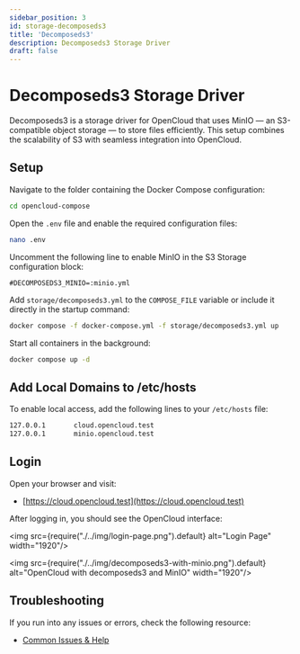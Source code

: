 ```yaml
---
sidebar_position: 3
id: storage-decomposeds3
title: 'Decomposeds3'
description: Decomposeds3 Storage Driver
draft: false
---
```


# Decomposeds3 Storage Driver

Decomposeds3 is a storage driver for OpenCloud that uses MinIO — an S3-compatible object storage — to store files efficiently. This setup combines the scalability of S3 with seamless integration into OpenCloud.

## Setup

Navigate to the folder containing the Docker Compose configuration:

```bash
cd opencloud-compose
```

Open the `.env` file and enable the required configuration files:

```bash
nano .env
```

Uncomment the following line to enable MinIO in the S3 Storage configuration block:

```env
#DECOMPOSEDS3_MINIO=:minio.yml
```

Add `storage/decomposeds3.yml` to the `COMPOSE_FILE` variable
or include it directly in the startup command:

```bash
docker compose -f docker-compose.yml -f storage/decomposeds3.yml up
```

Start all containers in the background:

```bash
docker compose up -d
```

## Add Local Domains to /etc/hosts

To enable local access, add the following lines to your `/etc/hosts` file:

```bash
127.0.0.1       cloud.opencloud.test
127.0.0.1       minio.opencloud.test
```

## Login

Open your browser and visit:

- [https://cloud.opencloud.test](https://cloud.opencloud.test)

After logging in, you should see the OpenCloud interface:

<img src={require("./../img/login-page.png").default} alt="Login Page" width="1920"/>

<img src={require("./../img/decomposeds3-with-minio.png").default} alt="OpenCloud with decomposeds3 and MinIO" width="1920"/>

## Troubleshooting

If you run into any issues or errors, check the following resource:

- [Common Issues & Help](../../resources/common-issues.md)
